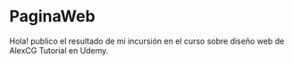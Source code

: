 # PaginaWeb
Hola! publico el resultado de mi incursión en el curso sobre diseño web de AlexCG Tutorial en Udemy.
